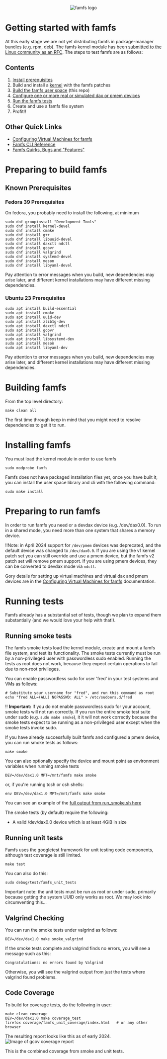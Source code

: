 <p align="center">
  <img src="famfs-logo.svg" alt="famfs logo">
</p>

# Getting started with famfs

At this early stage we are not yet distributing famfs in package-manager bundles (e.g. rpm, deb).
The famfs kernel module has been [submitted to the Linux community as an RFC](https://lore.kernel.org/linux-fsdevel/cover.1708709155.git.john@groves.net/). The steps
to test famfs are as follows:

## Contents

1. [Install prerequisites](#Known-Prerequisites)
1. Build and install a [kernel](building-a-kernel.md) with the famfs patches
2. [Build the famfs user space](#Building-famfs) (this repo)
3. [Configure one or more real or simulated dax or pmem devices](vm-configuration.md)
3. [Run the famfs tests](#Running-tests)
4. Create and use a famfs file system
5. Profit!!

## Other Quick Links
- [Configuring Virtual Machines for famfs](vm-configuration.md)
- [Famfs CLI Reference](famfs-cli-reference.md)
- [Famfs Quirks, Bugs and "Features"](quirks-bugs-features.md)

# Preparing to build famfs

## Known Prerequisites

### Fedora 39 Prerequisites
On fedora, you probably need to install the following, at minimum
```
sudo dnf groupinstall "Development Tools"
sudo dnf install kernel-devel
sudo dnf install cmake
sudo dnf install g++
sudo dnf install libuuid-devel
sudo dnf install daxctl ndctl
sudo dnf install gcovr
sudo dnf install valgrind
sudo dnf install systemd-devel
sudo dnf install meson
sudo dnf install libyaml-devel
```
Pay attention to error messages when you build, new dependencies may arise later, and
different kernel installations may have different missing dependencies.

### Ubuntu 23 Prerequisites

```
sudo apt install build-essential
sudo apt install cmake
sudo apt install uuid-dev
sudo apt install zlib1g-dev
sudo apt install daxctl ndctl
sudo apt install gcovr
sudo apt install valgrind
sudo apt install libsystemd-dev
sudo apt install meson
sudo apt install libyaml-dev
```
Pay attention to error messages when you build, new dependencies may arise later, and
different kernel installations may have different missing dependencies.

# Building famfs

From the top level directory:

    make clean all

The first time through keep in mind that you might need to resolve dependencies to get it
to run.

# Installing famfs

You must load the kernel module in order to use famfs

    sudo modprobe famfs

Famfs does not have packaged installation files yet, once you have built it, you can
install the user space library and cli with the following command:

    sudo make install

# Preparing to run famfs

In order to run famfs you need or a
devdax device (e.g. /dev/dax0.0). To run in a shared mode, you need more than one
system that shares a memory device.

‼️Note: in April 2024 support for ```/dev/pmem``` devices was deprecated, and the default device was changed to ```/dev/dax0.0```. If you are using the v1 kernel patch set you can still override and use a pmem device, but the famfs v2 patch set will remove pmem support. If you are using pmem devices, they can be converted to devdax mode via ```ndctl```.

Gory details for setting up virtual machines and virtual dax and pmem devices are in the
[Configuring Virtual Machines for famfs](vm-configuration.md) documentation.


# Running tests
Famfs already has a substantial set of tests, though we plan to expand them substantially
(and we would love your help with that!).

## Running smoke tests

The famfs smoke tests load the kernel module, create and mount a famfs file system, and
test its functionality.
The smoke tests currently must be run by a non-privileged user with passwordless sudo
enabled. Running the tests as root does not work, because they expect certain operations to
fail due to non-root privileges.

You can enable passwordless sudo for user 'fred' in your test systems and VMs as follows:

    # Substitute your username for "fred", and run this command as root
    echo "fred ALL=(ALL) NOPASSWD: ALL" > /etc/sudoers.d/fred

:bangbang: **Important:** If you do not enable passwordless sudo for your account, smoke tests will not run correctly. If you run the entire smoke test suite under sudo (e.g. ```sudo make smoke```), it it will not work correctly because the smoke tests expect to be running as a non-privileged user except when the smoke tests invoke sudo.

If you have already successfully built famfs and configured a pmem device, you can run smoke tests
as follows:

    make smoke

You can also optionally specify the device and mount point as environment variables when running smoke tests

    DEV=/dev/dax1.0 MPT=/mnt/famfs make smoke

or, if you're running tcsh or csh shells:

    env DEV=/dev/dax1.0 MPT=/mnt/famfs make smoke

You can see an example of the [full output from run_smoke.sh here](smoke-example.md)

The smoke tests (by default) require the following:

* A valid /dev/dax0.0 device which is at least 4GiB in size

## Running unit tests

Famfs uses the googletest framework for unit testing code components, although test coverage
is still limited.

    make test

You can also do this:

    sudo debug/test/famfs_unit_tests

Important note: the unit tests must be run as root or under sudo, primarily because
getting the system UUID only works as root. We may look into circumventing this...

## Valgrind Checking
You can run the smoke tests under valgrind as follows:

    DEV=/dev/dax1.0 make smoke_valgrind

If the smoke tests complete and valgrind finds no errors, you will see a message such as this:

    Congratulations: no errors found by Valgrind

Otherwise, you will see the valgrind output from just the tests where valgrind found problems.

## Code Coverage

To build for coverage tests, do the following in user:

    make clean coverage
    DEV=/dev/dax1.0 make coverage_test
    firefox coverage/famfs_unit_coverage/index.html   # or any other browser

The resulting report looks like this as of early 2024.
![Image of gcov coverage report](Screenshot-2024-01-08-at-7.13.09-AM.png)

This is the combined coverage from smoke and unit tests.
